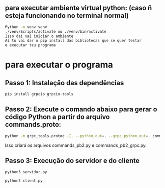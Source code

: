 ## para executar ambiente virtual python: (caso ñ esteja funcionando no terminal normal)
```bash
Python -m venv venv
./venv/Scripts/activate ou ./venv/bin/activate
Isso daí vai iniciar o ambiente
Aí tu vai dar o pip install das bibliotecas que se quer testar
e executar teu programa
```

# para executar o programa
## Passo 1: Instalação das dependências
```bash
pip install grpcio grpcio-tools
```

## Passo 2: Execute o comando abaixo para gerar o código Python a partir do arquivo commands.proto:
	
```bash
python -m grpc_tools.protoc -I. --python_out=. --grpc_python_out=. commands.proto
```

Isso criará os arquivos commands_pb2.py e commands_pb2_grpc.py.

## Passo 3: Execução do servidor e do cliente

```bash
python3 servidor.py
```

```bash
python3 client.py

```
